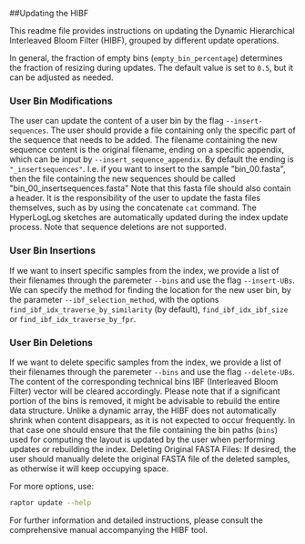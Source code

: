 ##Updating the HIBF

This readme file provides instructions on updating the Dynamic Hierarchical Interleaved Bloom Filter (HIBF), grouped by different update operations.

In general, the fraction of empty bins (`empty_bin_percentage`) determines the fraction of resizing during updates. 
The default value is set to `0.5`, but it can be adjusted as needed.


### User Bin Modifications
The user can update the content of a user bin by the flag `--insert-sequences`. The user should provide a file containing only the specific part of the sequence that needs to be added. The filename containing the new sequence content is the original filename, ending on
a specific appendix, which can be input by `--insert_sequence_appendix`. By default the ending is `"_insertsequences"`.  I.e. if you want to insert to the sample "bin_00.fasta", then the file containing the new sequences should be called "bin_00_insertsequences.fasta"
Note that this fasta file should also contain a header. 
It is the responsibility of the user to update the fasta files themselves, 
such as by using the concatenate `cat` command. The HyperLogLog sketches are automatically updated during the index update process. 
Note that sequence deletions are not supported. 

### User Bin Insertions 
If we want to insert specific samples from the index, we provide a list of their filenames through the paremeter `--bins` and use the flag `--insert-UBs`.
We can specify the method for finding the location for the new user bin, 
by the parameter `--ibf_selection_method`, with the options `find_ibf_idx_traverse_by_similarity` (by default), `find_ibf_idx_ibf_size` or `find_ibf_idx_traverse_by_fpr`.


### User Bin Deletions
If we want to delete specific samples from the index, we provide a list of their filenames through the paremeter `--bins` and use the flag `--delete-UBs`. 
The content of the corresponding technical bins IBF (Interleaved Bloom Filter) vector will be cleared accordingly.
Please note that if a significant portion of the bins is removed, it might be advisable to rebuild the entire data structure. 
Unlike a dynamic array, the HIBF does not automatically shrink when content disappears, 
as it is not expected to occur frequently. In that case one should ensure that the file containing the bin paths (`bins`) used for computing the layout is updated by the user when performing updates or rebuilding the index.
Deleting Original FASTA Files: If desired, the user should manually delete the original FASTA file of the deleted samples, as otherwise it will keep occupying space. 


For more options, use:
```bash
raptor update --help
```
For further information and detailed instructions, please consult the comprehensive manual accompanying the HIBF tool.
